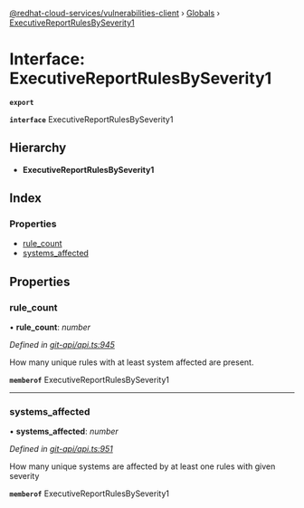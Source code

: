 [@redhat-cloud-services/vulnerabilities-client](../README.md) › [Globals](../globals.md) › [ExecutiveReportRulesBySeverity1](executivereportrulesbyseverity1.md)

# Interface: ExecutiveReportRulesBySeverity1

**`export`** 

**`interface`** ExecutiveReportRulesBySeverity1

## Hierarchy

* **ExecutiveReportRulesBySeverity1**

## Index

### Properties

* [rule_count](executivereportrulesbyseverity1.md#rule_count)
* [systems_affected](executivereportrulesbyseverity1.md#systems_affected)

## Properties

###  rule_count

• **rule_count**: *number*

*Defined in [git-api/api.ts:945](https://github.com/RedHatInsights/javascript-clients/blob/master/packages/vulnerabilities/git-api/api.ts#L945)*

How many unique rules with at least system affected are present.

**`memberof`** ExecutiveReportRulesBySeverity1

___

###  systems_affected

• **systems_affected**: *number*

*Defined in [git-api/api.ts:951](https://github.com/RedHatInsights/javascript-clients/blob/master/packages/vulnerabilities/git-api/api.ts#L951)*

How many unique systems are affected by at least one rules with given severity

**`memberof`** ExecutiveReportRulesBySeverity1
